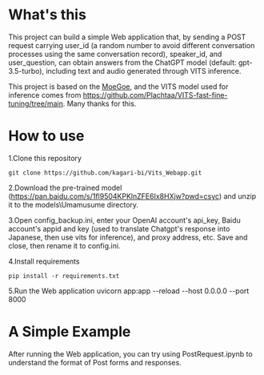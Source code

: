 # What's this
This project can build a simple Web application that, by sending a POST request carrying user_id (a random number to avoid different conversation processes using the same conversation record), speaker_id, and user_question, can obtain answers from the ChatGPT model (default: gpt-3.5-turbo), including text and audio generated through VITS inference. 

This project is based on the [MoeGoe](https://github.com/CjangCjengh/MoeGoe), and the VITS model used for inference comes from https://github.com/Plachtaa/VITS-fast-fine-tuning/tree/main. Many thanks for this.

# How to use
1.Clone this repository
```
git clone https://github.com/kagari-bi/Vits_Webapp.git
```
2.Download the pre-trained model (https://pan.baidu.com/s/1fl9504KPKlnZFE6Ix8HXjw?pwd=csyc) and unzip it to the models\Umamusume directory.

3.Open config_backup.ini, enter your OpenAI account's api_key, Baidu account's appid and key (used to translate Chatgpt's response into Japanese, then use vits for inference), and proxy address, etc. Save and close, then rename it to config.ini.

4.Install requirements
```
pip install -r requirements.txt
```
5.Run the Web application
uvicorn app:app --reload --host 0.0.0.0 --port 8000

# A Simple Example
After running the Web application, you can try using PostRequest.ipynb to understand the format of Post forms and responses.
